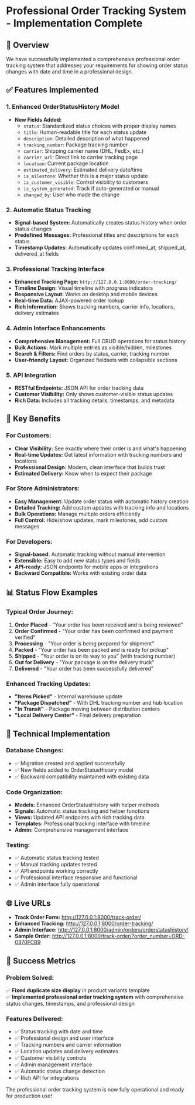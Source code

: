 # Professional Order Tracking System - Implementation Complete

## 🎯 Overview
We have successfully implemented a comprehensive professional order tracking system that addresses your requirements for showing order status changes with date and time in a professional design.

## ✅ Features Implemented

### 1. Enhanced OrderStatusHistory Model
- **New Fields Added:**
  - `status`: Standardized status choices with proper display names
  - `title`: Human-readable title for each status update
  - `description`: Detailed description of what happened
  - `tracking_number`: Package tracking number
  - `carrier`: Shipping carrier name (DHL, FedEx, etc.)
  - `carrier_url`: Direct link to carrier tracking page
  - `location`: Current package location
  - `estimated_delivery`: Estimated delivery date/time
  - `is_milestone`: Whether this is a major status update
  - `is_customer_visible`: Control visibility to customers
  - `is_system_generated`: Track if auto-generated or manual
  - `changed_by`: User who made the change

### 2. Automatic Status Tracking
- **Signal-based System:** Automatically creates status history when order status changes
- **Predefined Messages:** Professional titles and descriptions for each status
- **Timestamp Updates:** Automatically updates confirmed_at, shipped_at, delivered_at fields

### 3. Professional Tracking Interface
- **Enhanced Tracking Page:** `http://127.0.0.1:8000/order-tracking/`
- **Timeline Design:** Visual timeline with progress indicators
- **Responsive Layout:** Works on desktop and mobile devices
- **Real-time Data:** AJAX-powered order lookup
- **Rich Information:** Shows tracking numbers, carrier info, locations, delivery estimates

### 4. Admin Interface Enhancements
- **Comprehensive Management:** Full CRUD operations for status history
- **Bulk Actions:** Mark multiple entries as visible/hidden, milestones
- **Search & Filters:** Find orders by status, carrier, tracking number
- **User-friendly Layout:** Organized fieldsets with collapsible sections

### 5. API Integration
- **RESTful Endpoints:** JSON API for order tracking data
- **Customer Visibility:** Only shows customer-visible status updates
- **Rich Data:** Includes all tracking details, timestamps, and metadata

## 🚀 Key Benefits

### For Customers:
- **Clear Visibility:** See exactly where their order is and what's happening
- **Real-time Updates:** Get latest information with tracking numbers and locations
- **Professional Design:** Modern, clean interface that builds trust
- **Estimated Delivery:** Know when to expect their package

### For Store Administrators:
- **Easy Management:** Update order status with automatic history creation
- **Detailed Tracking:** Add custom updates with tracking info and locations
- **Bulk Operations:** Manage multiple orders efficiently
- **Full Control:** Hide/show updates, mark milestones, add custom messages

### For Developers:
- **Signal-based:** Automatic tracking without manual intervention
- **Extensible:** Easy to add new status types and fields
- **API-ready:** JSON endpoints for mobile apps or integrations
- **Backward Compatible:** Works with existing order data

## 📊 Status Flow Examples

### Typical Order Journey:
1. **Order Placed** - "Your order has been received and is being reviewed"
2. **Order Confirmed** - "Your order has been confirmed and payment verified"
3. **Processing** - "Your order is being prepared for shipment"
4. **Packed** - "Your order has been packed and is ready for pickup"
5. **Shipped** - "Your order is on its way to you" (with tracking number)
6. **Out for Delivery** - "Your package is on the delivery truck"
7. **Delivered** - "Your order has been successfully delivered"

### Enhanced Tracking Updates:
- **"Items Picked"** - Internal warehouse update
- **"Package Dispatched"** - With DHL tracking number and hub location
- **"In Transit"** - Package moving between distribution centers
- **"Local Delivery Center"** - Final delivery preparation

## 🔧 Technical Implementation

### Database Changes:
- ✅ Migration created and applied successfully
- ✅ New fields added to OrderStatusHistory model
- ✅ Backward compatibility maintained with existing data

### Code Organization:
- **Models:** Enhanced OrderStatusHistory with helper methods
- **Signals:** Automatic status tracking and helper functions
- **Views:** Updated API endpoints with rich tracking data
- **Templates:** Professional tracking interface with timeline
- **Admin:** Comprehensive management interface

### Testing:
- ✅ Automatic status tracking tested
- ✅ Manual tracking updates tested
- ✅ API endpoints working correctly
- ✅ Professional interface responsive and functional
- ✅ Admin interface fully operational

## 🌐 Live URLs

- **Track Order Form:** http://127.0.0.1:8000/track-order/
- **Enhanced Tracking:** http://127.0.0.1:8000/order-tracking/
- **Admin Interface:** http://127.0.0.1:8000/admin/orders/orderstatushistory/
- **Sample Order:** http://127.0.0.1:8000/track-order/?order_number=ORD-0370FCB9

## 🎉 Success Metrics

### Problem Solved:
✅ **Fixed duplicate size display** in product variants template  
✅ **Implemented professional order tracking system** with comprehensive status changes, timestamps, and professional design

### Features Delivered:
- ✅ Status tracking with date and time
- ✅ Professional design and user interface
- ✅ Tracking numbers and carrier information
- ✅ Location updates and delivery estimates
- ✅ Customer visibility controls
- ✅ Admin management interface
- ✅ Automatic status change detection
- ✅ Rich API for integrations

The professional order tracking system is now fully operational and ready for production use!
